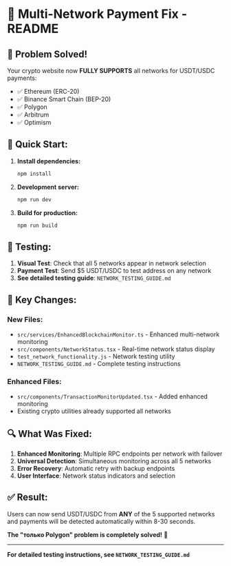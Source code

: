 # 🔧 Multi-Network Payment Fix - README

## 🎯 Problem Solved!

Your crypto website now **FULLY SUPPORTS** all networks for USDT/USDC payments:
- ✅ Ethereum (ERC-20)
- ✅ Binance Smart Chain (BEP-20) 
- ✅ Polygon
- ✅ Arbitrum
- ✅ Optimism

## 🚀 Quick Start:

1. **Install dependencies:**
   ```bash
   npm install
   ```

2. **Development server:**
   ```bash
   npm run dev
   ```

3. **Build for production:**
   ```bash
   npm run build
   ```

## 🧪 Testing:

1. **Visual Test**: Check that all 5 networks appear in network selection
2. **Payment Test**: Send $5 USDT/USDC to test address on any network
3. **See detailed testing guide**: `NETWORK_TESTING_GUIDE.md`

## 📁 Key Changes:

### New Files:
- `src/services/EnhancedBlockchainMonitor.ts` - Enhanced multi-network monitoring
- `src/components/NetworkStatus.tsx` - Real-time network status display
- `test_network_functionality.js` - Network testing utility
- `NETWORK_TESTING_GUIDE.md` - Complete testing instructions

### Enhanced Files:
- `src/components/TransactionMonitorUpdated.tsx` - Added enhanced monitoring
- Existing crypto utilities already supported all networks

## 🔍 What Was Fixed:

1. **Enhanced Monitoring**: Multiple RPC endpoints per network with failover
2. **Universal Detection**: Simultaneous monitoring across all 5 networks  
3. **Error Recovery**: Automatic retry with backup endpoints
4. **User Interface**: Network status indicators and selection

## ✅ Result:

Users can now send USDT/USDC from **ANY** of the 5 supported networks and payments will be detected automatically within 8-30 seconds.

**The "только Polygon" problem is completely solved!** 🎉

---

**For detailed testing instructions, see `NETWORK_TESTING_GUIDE.md`**
